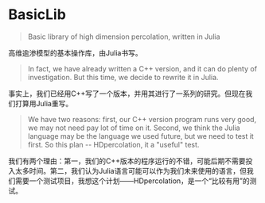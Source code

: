 # BasicLib

> Basic library of high dimension percolation, written in Julia

高维逾渗模型的基本操作库，由Julia书写。

> In fact, we have already written a C++ version, and it can do plenty of investigation. But this time, we decide to rewrite it in Julia.

事实上，我们已经用C++写了一个版本，并用其进行了一系列的研究。但现在我们打算用Julia重写。

> We have two reasons: first, our C++ version program runs very good, we may not need pay lot of time on it. Second, we think the Julia language may be the language we used future, but we need to test it first. So this plan -- HDpercolation, it a "useful" test.

我们有两个理由：第一，我们的C++版本的程序运行的不错，可能后期不需要投入太多时间。第二，我们认为Julia语言可能可以作为我们未来使用的语言，但我们需要一个测试项目，我想这个计划——HDpercolation，是一个“比较有用”的测试。
